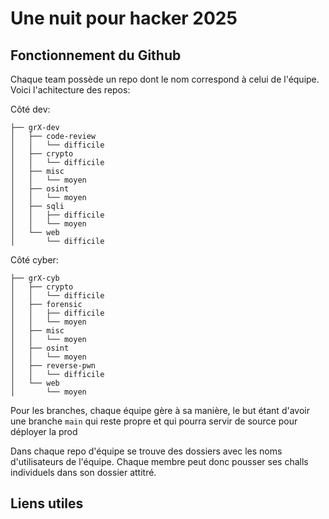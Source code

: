 # Une nuit pour hacker 2025

## Fonctionnement du Github

Chaque team possède un repo dont le nom correspond à celui de l'équipe.
Voici l'achitecture des repos:

Côté dev:
```shell
├── grX-dev
│   ├── code-review
│   │   └── difficile
│   ├── crypto
│   │   └── difficile
│   ├── misc
│   │   └── moyen
│   ├── osint
│   │   └── moyen
│   ├── sqli
│   │   ├── difficile
│   │   └── moyen
│   └── web
│       └── difficile
```

Côté cyber:
```shell
├── grX-cyb
│   ├── crypto
│   │   └── difficile
│   ├── forensic
│   │   ├── difficile
│   │   └── moyen
│   ├── misc
│   │   └── moyen
│   ├── osint
│   │   └── moyen
│   ├── reverse-pwn
│   │   └── difficile
│   └── web
│       └── moyen
```

Pour les branches, chaque équipe gère à sa manière, le but étant d'avoir une branche `main` qui reste propre et qui pourra servir de source pour déployer la prod

Dans chaque repo d'équipe se trouve des dossiers avec les noms d'utilisateurs de l'équipe. Chaque membre peut donc pousser ses challs individuels dans son dossier attitré.

## Liens utiles


